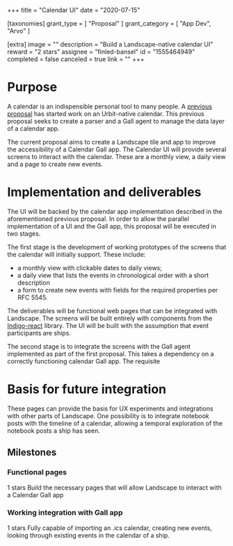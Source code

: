 +++
title = "Calendar UI"
date = "2020-07-15"

[taxonomies]
grant_type = [ "Proposal" ]
grant_category = [ "App Dev", "Arvo" ]

[extra]
image = ""
description = "Build a Landscape-native calendar UI"
reward = "2 stars"
assignee = "finled-bansel"
id = "1555464949"
completed = false
canceled = true
link = ""
+++

# Purpose

A calendar is an indispensible personal tool to many people. A [previous proposal](https://grants.urbit.org/proposals/1851255517) has started work on an Urbit-native calendar. This previous proposal seeks to create a parser and a Gall agent to manage the data layer of a calendar app.

The current proposal aims to create a Landscape tile and app to improve the accessibility of a Calendar Gall app. The Calendar UI will provide several screens to interact with the calendar. These are a monthly view, a daily view and a page to create new events.

# Implementation and deliverables

The UI will be backed by the calendar app implementation described in the aforementioned previous proposal. In order to allow the parallel implementation of a UI and the Gall app, this proposal will be executed in two stages.

The first stage is the development of working prototypes of the screens that the calendar will initially support. These include:

- a monthly view with clickable dates to daily views;
- a daily view that lists the events in chronological order with a short description
- a form to create new events with fields for the required properties per RFC 5545.

The deliverables will be functional web pages that can be integrated with Landscape. The screens will be built entirely with components from the [Indigo-react](https://github.com/urbit/indigo-react) library.
The UI will be built with the assumption that event participants are ships.

The second stage is to integrate the screens with the Gall agent implemented as part of the first proposal. This takes a dependency on a correctly functioning calendar Gall app. The requisite

# Basis for future integration

These pages can provide the basis for UX experiments and integrations with other parts of Landscape. One possibility is to integrate notebook posts with the timeline of a calendar, allowing a temporal exploration of the notebook posts a ship has seen.

## Milestones

### Functional pages

1 stars
Build the necessary pages that will allow Landscape to interact with a Calendar Gall app

### Working integration with Gall app

1 stars
Fully capable of importing an .ics calendar, creating new events, looking through existing events in the calendar of a ship.
